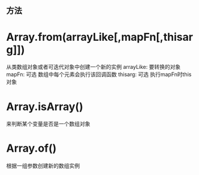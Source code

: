 ## 方法
# Array.from(arrayLike[,mapFn[,thisarg]])
从类数组对象或者可迭代对象中创建一个新的实例
arrayLike: 要转换的对象
mapFn: 可选 数组中每个元素会执行该回调函数
thisarg: 可选 执行mapFn时this对象
# Array.isArray()
来判断某个变量是否是一个数组对象
# Array.of()
根据一组参数创建新的数组实例